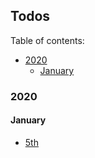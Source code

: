 ## Todos

Table of contents:

- [2020](#2020)
  - [January](#january)

### 2020

#### January

- [5th](2020-01-05.md)
